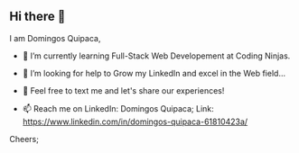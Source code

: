 ## Hi there 👋
I am Domingos Quipaca,

- 🌱 I’m currently learning Full-Stack Web Developement at Coding Ninjas.

- 🤔 I’m looking for help to Grow my LinkedIn and excel in the Web field...
- 💬 Feel free to text me and let's share our experiences!
- 📫 Reach me on LinkedIn: Domingos Quipaca;
  Link: https://www.linkedin.com/in/domingos-quipaca-61810423a/

Cheers;

